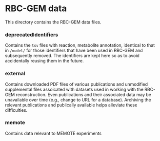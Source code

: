 # RBC-GEM data

This directory contains the RBC-GEM data files.

### deprecatedIdentifiers

Contains the `tsv` files with reaction, metabolite annotation, identical to that in `/model/` for those identifiers that have been used in RBC-GEM and subsequently removed. The identifiers are kept here so as to avoid accidentally reusing them in the future.


### external
Contains downloaded PDF files of various publications and unmodified supplemental files assoicated with datasets used in working with the RBC-GEM reconstruction. Even publications and their associated data may be unavailable over time (e.g., change to URL for a database). Archiving the relevant publications and publically available helps alleviate these difficulties.

### memote
Contains data relevant to MEMOTE experiments


